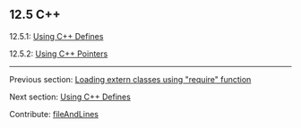 ## 12.5 C++

12.5.1: [Using C++ Defines](target-cpp-defines.md)

12.5.2: [Using C++ Pointers](#)

---

Previous section: [Loading extern classes using "require" function](target-javascript-require.md)

Next section: [Using C++ Defines](target-cpp-defines.md)

Contribute: [fileAndLines](https://github.com/HaxeFoundation/HaxeManual/blob/master/12-target-details.tex#L35-35)